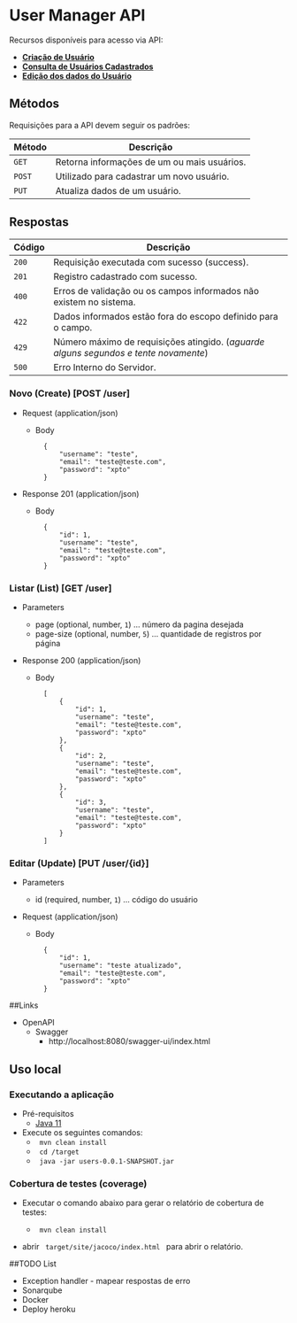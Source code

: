 # User Manager API

Recursos disponíveis para acesso via API:
* [**Criação de Usuário**](#reference)
* [**Consulta de Usuários Cadastrados**](#reference)
* [**Edição dos dados do Usuário**](#reference)

## Métodos
Requisições para a API devem seguir os padrões:

| Método | Descrição |
|---|---|
| `GET` | Retorna informações de um ou mais usuários. |
| `POST` | Utilizado para cadastrar um novo usuário.|
| `PUT` | Atualiza dados de um usuário.|

## Respostas

| Código | Descrição |
|---|---|
| `200` | Requisição executada com sucesso (success).|
| `201` | Registro cadastrado com sucesso. |
| `400` | Erros de validação ou os campos informados não existem no sistema.|
| `422` | Dados informados estão fora do escopo definido para o campo.|
| `429` | Número máximo de requisições atingido. (*aguarde alguns segundos e tente novamente*)|
| `500` | Erro Interno do Servidor. |

### Novo (Create) [POST /user]
+ Request (application/json)
    + Body
      
            {
                "username": "teste",
                "email": "teste@teste.com",
                "password": "xpto"
            }
    
+ Response 201 (application/json)
    + Body

            {
                "id": 1,
                "username": "teste",
                "email": "teste@teste.com",
                "password": "xpto"
            }

### Listar (List) [GET /user]
+ Parameters
    + page (optional, number, `1`) ... número da pagina desejada
    + page-size (optional, number, `5`) ... quantidade de registros por página
    
+ Response 200 (application/json)
    + Body

            [
                {
                    "id": 1,
                    "username": "teste",
                    "email": "teste@teste.com",
                    "password": "xpto"
                },
                {
                    "id": 2,
                    "username": "teste",
                    "email": "teste@teste.com",
                    "password": "xpto"
                },
                {
                    "id": 3,
                    "username": "teste",
                    "email": "teste@teste.com",
                    "password": "xpto"
                }
            ]

### Editar (Update) [PUT  /user/{id}]
+ Parameters
    + id (required, number, `1`) ... código do usuário

+ Request (application/json)
    + Body

            {
                "id": 1,
                "username": "teste atualizado",
                "email": "teste@teste.com",
                "password": "xpto"
            }

##Links
+ OpenAPI
    + Swagger
        + http://localhost:8080/swagger-ui/index.html
    
## Uso local
### Executando a aplicação
  + Pré-requisitos
      + <a href="https://www.oracle.com/br/java/technologies/javase/jdk11-archive-downloads.html"> Java 11 </a>
  + Execute os seguintes comandos:
    + <code> mvn clean install </code>
    + <code> cd /target </code>
    + <code> java -jar users-0.0.1-SNAPSHOT.jar </code>
    
### Cobertura de testes (coverage)
+ Executar o comando abaixo para gerar o relatório de cobertura de testes:
    + <code> mvn clean install </code>
  
+ abrir <code> target/site/jacoco/index.html </code> para abrir o relatório.

##TODO List
+ Exception handler - mapear respostas de erro
+ Sonarqube
+ Docker
+ Deploy heroku